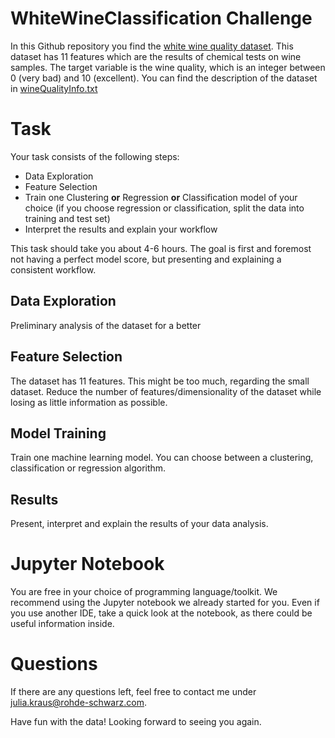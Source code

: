 # WhiteWineClassification Challenge 
In this Github repository you find the [white wine quality dataset](https://github.com/julia-kraus/WhiteWineQuality/blob/master/winequality-white.csv). This dataset has 11 features which are the results of chemical tests on  wine samples. The target variable is the wine quality, which is an integer between 0 (very bad) and 10 (excellent). You can find the description of the dataset in [wineQualityInfo.txt](https://github.com/julia-kraus/WhiteWineQuality/blob/master/wineQualityInfo.txt)

# Task
Your task consists of the following steps:
* Data Exploration
* Feature Selection
* Train one Clustering __or__ Regression __or__ Classification model of your choice (if you choose regression or classification, split the data into training and test set)
* Interpret the results and explain your workflow

This task should take you about 4-6 hours. The goal is first and foremost not having a perfect model score, but presenting and explaining a consistent workflow. 

## Data Exploration
Preliminary analysis of the dataset for a better 

## Feature Selection
The dataset has 11 features. This might be too much, regarding the small dataset. Reduce the number of features/dimensionality of the dataset while losing as little information as possible.

## Model Training
Train one machine learning model. You can choose between a clustering, classification or regression algorithm. 

## Results
Present, interpret and explain the results of your data analysis.

# Jupyter Notebook
You are free in your choice of programming language/toolkit. We recommend using the Jupyter notebook we already started for you. Even if you use another IDE, take a quick look at the notebook, as there could be useful information inside.

# Questions
If there are any questions left, feel free to contact me under julia.kraus@rohde-schwarz.com.

Have fun with the data! Looking forward to seeing you again.


